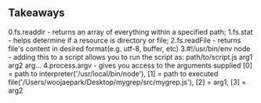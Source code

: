 ## Takeaways
0.fs.readdir - returns an array of everything within a specified path;
1.fs.stat - helps determine if a resource is directory or file;
2.fs.readFile - returns file's content in desired format(e.g. utf-8, buffer, etc)
3.#!/usr/bin/env node - adding this to a script allows you to run the script as: path/to/script.js arg1 arg2 arg...
4.process.argv - gives you access to the arguments supplied [0] = path to interpreter('/usr/local/bin/node'), [1] = path to executed file('/Users/woojaepark/Desktop/mygrep/src/mygrep.js'), [2] = arg1, [3] = arg2




